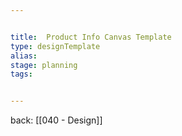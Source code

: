 ```yaml
---


title:  Product Info Canvas Template
type: designTemplate
alias: 
stage: planning
tags: 


---
```

back: [[040 - Design]]



